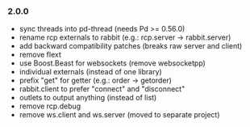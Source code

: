 ### 2.0.0
- sync threads into pd-thread (needs Pd >= 0.56.0)
- rename rcp externals to rabbit (e.g.: rcp.server -> rabbit.server)
- add backward compatibility patches (breaks raw server and client)
- remove flext
- use Boost.Beast for websockets (remove websocketpp)
- individual externals (instead of one library)
- prefix "get" for getter (e.g.: order -> getorder)
- rabbit.client to prefer "connect" and "disconnect"
- outlets to output anything (instead of list)
- remove rcp.debug
- remove ws.client and ws.server (moved to separate project)
